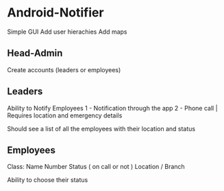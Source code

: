 # Android-Notifier

Simple GUI
Add user hierachies
Add maps

## Head-Admin
Create accounts (leaders or employees)

## Leaders
Ability to Notify Employees 
       1 - Notification through the app
       2 - Phone call
       | Requires location and emergency details

Should see a list of all the employees with their location and status 

## Employees
Class: Name
       Number
       Status ( on call or not )
       Location / Branch
       
Ability to choose their status
